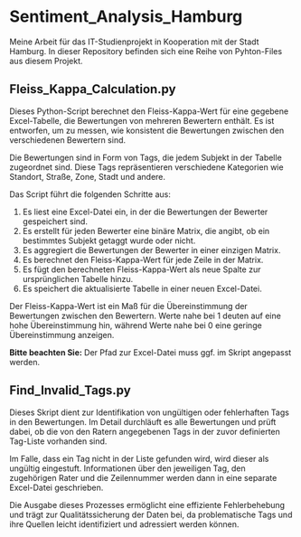 # Sentiment_Analysis_Hamburg
Meine Arbeit für das IT-Studienprojekt in Kooperation mit der Stadt Hamburg. In dieser Repository befinden sich eine Reihe von Pyhton-Files aus diesem Projekt.

## Fleiss_Kappa_Calculation.py
Dieses Python-Script berechnet den Fleiss-Kappa-Wert für eine gegebene Excel-Tabelle, die Bewertungen von mehreren Bewertern enthält. Es ist entworfen, um zu messen, wie konsistent die Bewertungen zwischen den verschiedenen Bewertern sind.

Die Bewertungen sind in Form von Tags, die jedem Subjekt in der Tabelle zugeordnet sind. Diese Tags repräsentieren verschiedene Kategorien wie Standort, Straße, Zone, Stadt und andere. 

Das Script führt die folgenden Schritte aus:

1. Es liest eine Excel-Datei ein, in der die Bewertungen der Bewerter gespeichert sind.
2. Es erstellt für jeden Bewerter eine binäre Matrix, die angibt, ob ein bestimmtes Subjekt getaggt wurde oder nicht.
3. Es aggregiert die Bewertungen der Bewerter in einer einzigen Matrix.
4. Es berechnet den Fleiss-Kappa-Wert für jede Zeile in der Matrix.
5. Es fügt den berechneten Fleiss-Kappa-Wert als neue Spalte zur ursprünglichen Tabelle hinzu.
6. Es speichert die aktualisierte Tabelle in einer neuen Excel-Datei.

Der Fleiss-Kappa-Wert ist ein Maß für die Übereinstimmung der Bewertungen zwischen den Bewertern. Werte nahe bei 1 deuten auf eine hohe Übereinstimmung hin, während Werte nahe bei 0 eine geringe Übereinstimmung anzeigen.

**Bitte beachten Sie:** Der Pfad zur Excel-Datei muss ggf. im Skript angepasst werden.

## Find_Invalid_Tags.py

Dieses Skript dient zur Identifikation von ungültigen oder fehlerhaften Tags in den Bewertungen. Im Detail durchläuft es alle Bewertungen und prüft dabei, ob die von den Ratern angegebenen Tags in der zuvor definierten Tag-Liste vorhanden sind. 

Im Falle, dass ein Tag nicht in der Liste gefunden wird, wird dieser als ungültig eingestuft. Informationen über den jeweiligen Tag, den zugehörigen Rater und die Zeilennummer werden dann in eine separate Excel-Datei geschrieben.

Die Ausgabe dieses Prozesses ermöglicht eine effiziente Fehlerbehebung und trägt zur Qualitätssicherung der Daten bei, da problematische Tags und ihre Quellen leicht identifiziert und adressiert werden können.
